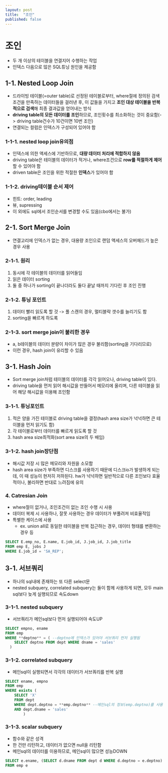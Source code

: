 ```yaml
---
layout: post
title:  "조인"
published: false
---
```


# 조인
- 두 개 이상의 테이블을 연결지어 수행하는 작업
- 인덱스 다음으로 많은 SQL튜닝 원인을 제공함


## 1-1. Nested Loop Join
- 드라이빙 테이블(=outer table)로 선정된 테이블로부터, where절에 정의된 검색조건을 만족하는 데이터들을 걸러낸 후,
이 값들을 가지고 **조인 대상 테이블을 반복적으로 검색**해 최종 결과값을 얻어내는 방식
- **driving table의 모든 데이터를 조인**하므로, 조인횟수를 최소화하는 것이 중요함(-> driving table건수가 10건이면 10번 조인)
- 연결되는 컬럼은 인덱스가 구성되어 있어야 함

### 1-1-1. nested loop join유의점
- 인덱스에 의한 액세스에 기반하므로, **대량 데이터 처리에 적합하지 않음**
- driving table은 테이블의 데이터가 적거나, where조건으로 **row를 적절하게 제어**할 수 있어야 함
- driven table은 조인을 위한 적절한 **인덱스**가 있어야 함

### 1-1-2. driving테이블 순서 제어
- 힌트: order, leading
- 뷰, supressing
- 이 외에도 sql에서 조인순서를 변경할 수도 있음(cbo에서는 불가)


## 2-1. Sort Merge Join
- 연결고리에 인덱스가 없는 경우, 대용량 조인으로 랜덤 액세스의 오버헤드가 높은 경우 사용

### 2-1-1. 원리
1. 동시에 각 테이블의 데이터를 읽어들임
2. 읽은 데이터 sorting
3. 둘 중 하나가 sorting이 끝나더라도 둘다 끝날 때까지 기다린 후 조인 진행


### 2-1-2. 튜닝 포인트
1. 데이터 빨리 읽도록 할 것 -> 풀 스캔의 경우, 멀티블락 갯수를 늘리기도 함
2. sorting을 빠르게 하도록


### 2-1-3. sort merge join이 불리한 경우
- a, b테이블의 데이터 분량이 차이가 많은 경우 불리함(sorting을 기다리므로)
- 이런 경우, hash join이 유리할 수 있음

## 3-1. Hash Join
- Sort merge join처럼 테이블의 데이터를 각각 읽어오나, driving table이 있다.
- driving table을 먼저 읽어 해시값을 만들어서 메모리에 올리며, 다른 테이블을 읽어 해당 해시값을 이용해 조인함

### 3-1-1. 튜닝포인트
1. 적은 양을 가진 테이블로 driving table을 결정(hash area size가 넉넉하면 큰 테이블을 먼저 읽기도 함)
2. 각 테이블로부터 데이터를 빠르게 읽도록 할 것
3. hash area size최적화(sort area size의 두 배임)


### 3-1-2. hash join장단점
- 해시값 저장 시 많은 메모리와 자원을 소모함
- hash area size가 부족하면 디스크를 사용하기 때문에 디스크io가 발생하게 되는데,
이 때 성능이 현저히 저하된다. hw가 넉넉하면 일반적으로 다른 조인보다 효율적이나, 불리하면 반대로 느려짐에 유의


### 4. Catresian Join
- where절이 없거나, 조인조건이 없는 조인 수행 시 사용
- 데이터 복제 시 사용하나, 잘못 사용하는 경우 데이터가 부풀려져 비효율적임
- 특별한 케이스에 사용
  - ex. union all로 동일한 테이블을 반복 접근하는 경우, 데이터 형태를 변환하는 경우 등
```sql
SELECT E.emp_no, E.name, E.job_id, J.job_id, J.job_title
FROM emp E, jobs J
WHERE E.job_id = 'SA_REP';
```


## 3-1. 서브쿼리
- 하나의 sql내에 존재하는 또 다른 select문
- nested subquery, correlated subquery는 둘이 함께 사용하게 되면,
  모두 main sql보다 늦게 실행되므로 속도down

### 3-1-1. nested subquery
- 서브쿼리가 메인sql보다 먼저 실행되어야 속도UP
```sql
SELECT empno, ename
FROM emp
WHERE **deptno** = ( --deptno에 인덱스가 있어야 서브쿼리 먼저 실행됨
    SELECT deptno FROM dept WHERE dname = 'sales'
  )
```

### 3-1-2. correlated subquery
- 메인sql이 실행되면서 각각의 데이터가 서브쿼리를 반복 실행
```sql
SELECT ename, empno
FROM emp
WHERE exists (
    SELECT 'X'
    FROM dept
    WHERE dept.deptno = **emp.deptno** --메인sql의 정보(emp.deptno)를 사용하므로 메인sql이 먼저 실행됨
    AND dept.dname = 'sales'
        )
```


### 3-1-3. scalar subquery
- 함수와 같은 성격
- 한 건만 리턴하고, 데이터가 없으면 null을 리턴함
- 메인sql의 데이터를 이용하므로, 메인sql이 많으면 성능DOWN
```sql
SELECT e.ename, (SELECT d.dname FROM dept d WHERE d.deptno = e.deptno) as dname
FROM emp e
```
